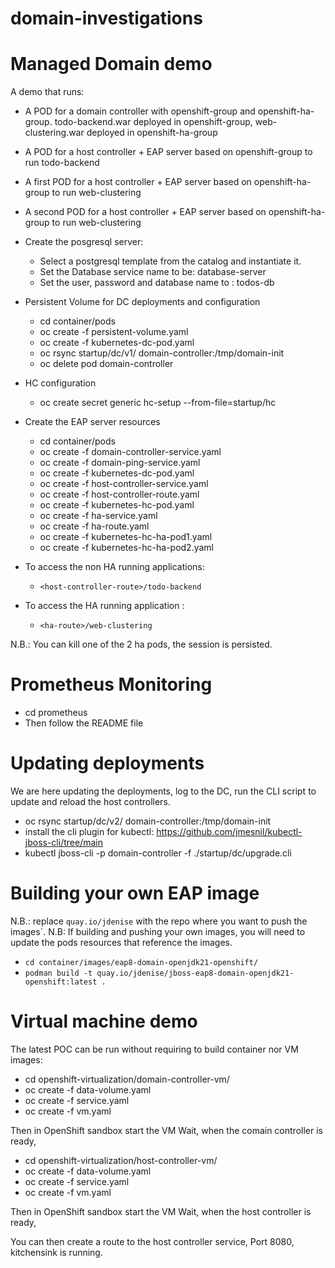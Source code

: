 # domain-investigations

# Managed Domain demo 

A demo that runs:

* A POD for a domain controller with openshift-group and openshift-ha-group. todo-backend.war deployed in openshift-group, web-clustering.war deployed in openshift-ha-group
* A POD for a host controller + EAP server based on openshift-group to run todo-backend
* A first POD for a host controller + EAP server based on openshift-ha-group to run web-clustering
* A second POD for a host controller + EAP server based on openshift-ha-group to run web-clustering

* Create the posgresql server:

  - Select a postgresql template from the catalog and instantiate it. 
  - Set the Database service name to be: database-server 
  - Set the user, password and database name to : todos-db

* Persistent Volume for DC deployments and configuration

  - cd container/pods
  - oc create -f persistent-volume.yaml
  - oc create -f kubernetes-dc-pod.yaml
  - oc rsync startup/dc/v1/ domain-controller:/tmp/domain-init
  - oc delete pod domain-controller

* HC configuration

  - oc create secret generic hc-setup --from-file=startup/hc

* Create the EAP server resources

  - cd container/pods
  - oc create -f domain-controller-service.yaml
  - oc create -f domain-ping-service.yaml
  - oc create -f kubernetes-dc-pod.yaml
  - oc create -f host-controller-service.yaml
  - oc create -f host-controller-route.yaml
  - oc create -f kubernetes-hc-pod.yaml
  - oc create -f ha-service.yaml
  - oc create -f ha-route.yaml
  - oc create -f kubernetes-hc-ha-pod1.yaml
  - oc create -f kubernetes-hc-ha-pod2.yaml

* To access the non HA running applications:

  - `<host-controller-route>/todo-backend`

* To access the HA running application :
  - `<ha-route>/web-clustering`

N.B.: You can kill one of the 2 ha pods, the session is persisted.

# Prometheus Monitoring

* cd prometheus
* Then follow the README file


# Updating deployments

We are here updating the deployments, log to the DC, run the CLI script to update and reload the host controllers.

* oc rsync startup/dc/v2/ domain-controller:/tmp/domain-init
* install the cli plugin for kubectl: https://github.com/jmesnil/kubectl-jboss-cli/tree/main
* kubectl jboss-cli -p domain-controller -f ./startup/dc/upgrade.cli

# Building your own EAP image

N.B.: replace `quay.io/jdenise` with the repo where you want to push the images`.
N.B: If building and pushing your own images, you will need to update the pods resources that reference the images.

* `cd container/images/eap8-domain-openjdk21-openshift/`
* `podman build -t quay.io/jdenise/jboss-eap8-domain-openjdk21-openshift:latest .`


# Virtual machine demo
The latest POC can be run without requiring to build container nor VM images:

* cd openshift-virtualization/domain-controller-vm/
* oc create -f data-volume.yaml
* oc create -f service.yaml
* oc create -f vm.yaml

Then in OpenShift sandbox start the VM
Wait, when the comain controller is ready,

* cd openshift-virtualization/host-controller-vm/
* oc create -f data-volume.yaml
* oc create -f service.yaml
* oc create -f vm.yaml

Then in OpenShift sandbox start the VM
Wait, when the host controller is ready,

You can then create a route to the host controller service, Port 8080, kitchensink is running.
